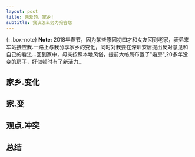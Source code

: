 ```yaml
---
layout: post
title: 亲爱的，家乡!
subtitle: 我该怎么努力报答您
---
```


{: .box-note}
**Note:** 2018年春节，因为某些原因初四才和女友回到老家，表弟来车站接应我.一路上与我分享家乡的变化，同时对我要在深圳安居提出反对意见和自己的看法...回到家中，母亲按照本地风俗，提前大格局布置了"婚房",20多年没变的房子，好似顿时有了新活力...

## 家乡.变化

## 家.变

## 观点.冲突

## 总结

